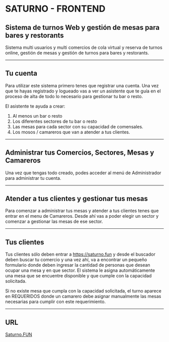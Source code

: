 

# SATURNO - FRONTEND
## Sistema de turnos Web y gestión de mesas para bares y restorants
Sistema multi usuarios y multi comercios de cola virtual y reserva de turnos online, gestión de mesas y gestión de turnos 
para bares y restorants.

<hr>

## Tu cuenta 
Para utilizar este sistema primero tenes que registrar una cuenta. Una vez que te hayas registrado y logueado vas a ver un asistente que te guía en el proceso de alta de todo lo necesario para gestionar tu bar o resto. 

El asistente te ayuda a crear:

1. Al menos un bar o resto
2. Los diferentes sectores de tu bar o resto
3. Las mesas para cada sector con su capacidad de comensales.
4. Los mosos / camareros que van a atender a tus clientes.

<hr>

## Administrar tus Comercios, Sectores, Mesas y Camareros
Una vez que tengas todo creado, podes acceder al menú de Administrador para administrar tu cuenta.

<hr>

## Atender a tus clientes y gestionar tus mesas
Para comenzar a administrar tus mesas y atender a tus clientes 
tenes que entrar en el menu de Camareros. Desde ahí vas a poder elegir un sector y comenzar a gestionar las mesas de ese sector.

<hr>

## Tus clientes

Tus clientes sólo deben entrar a https://saturno.fun y desde el buscador deben buscar tu comercio y una vez ahí, va a encontrar un pequeño formulario donde deben ingresar la cantidad de personas que desean ocupar una mesa y en que sector. El sistema le asigna automáticamente una mesa que se encuentre disponible y que cumple con la capacidad solicitada.

Si no existe mesa que cumpla con la capacidad solicitada, el turno aparece en REQUERIDOS donde un camarero debe asignar manualmente las mesas necesarias para cumplir con este requerimiento.

<hr>

## URL 
[Saturno.FUN](https://saturno.fun)



